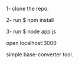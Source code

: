 1- clone the repo.

2-  run $ npm install 

3- run $ node app.js


open localhost:3000


simple base-converter tool.
